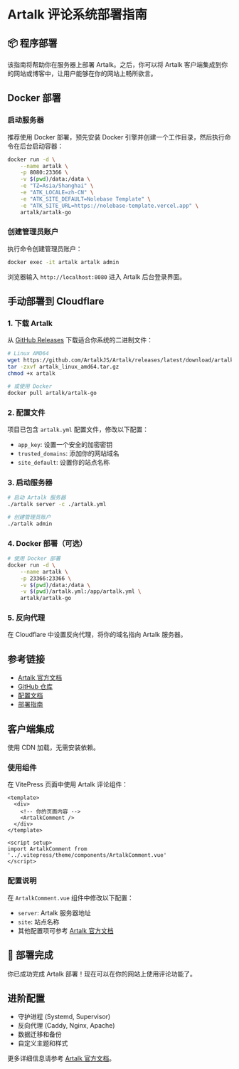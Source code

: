 # Artalk 评论系统部署指南

## 📦 程序部署

该指南将帮助你在服务器上部署 Artalk。之后，你可以将 Artalk 客户端集成到你的网站或博客中，让用户能够在你的网站上畅所欲言。

## Docker 部署

### 启动服务器

推荐使用 Docker 部署，预先安装 Docker 引擎并创建一个工作目录，然后执行命令在后台启动容器：

```bash
docker run -d \
    --name artalk \
    -p 8080:23366 \
    -v $(pwd)/data:/data \
    -e "TZ=Asia/Shanghai" \
    -e "ATK_LOCALE=zh-CN" \
    -e "ATK_SITE_DEFAULT=Nolebase Template" \
    -e "ATK_SITE_URL=https://nolebase-template.vercel.app" \
    artalk/artalk-go
```

### 创建管理员账户

执行命令创建管理员账户：

```bash
docker exec -it artalk artalk admin
```

浏览器输入 `http://localhost:8080` 进入 Artalk 后台登录界面。

## 手动部署到 Cloudflare

### 1. 下载 Artalk

从 [GitHub Releases](https://github.com/ArtalkJS/Artalk/releases) 下载适合你系统的二进制文件：

```bash
# Linux AMD64
wget https://github.com/ArtalkJS/Artalk/releases/latest/download/artalk_linux_amd64.tar.gz
tar -zxvf artalk_linux_amd64.tar.gz
chmod +x artalk

# 或使用 Docker
docker pull artalk/artalk-go
```

### 2. 配置文件

项目已包含 `artalk.yml` 配置文件，修改以下配置：

- `app_key`: 设置一个安全的加密密钥
- `trusted_domains`: 添加你的网站域名
- `site_default`: 设置你的站点名称

### 3. 启动服务器

```bash
# 启动 Artalk 服务器
./artalk server -c ./artalk.yml

# 创建管理员账户
./artalk admin
```

### 4. Docker 部署（可选）

```bash
# 使用 Docker 部署
docker run -d \
    --name artalk \
    -p 23366:23366 \
    -v $(pwd)/data:/data \
    -v $(pwd)/artalk.yml:/app/artalk.yml \
    artalk/artalk-go
```

### 5. 反向代理

在 Cloudflare 中设置反向代理，将你的域名指向 Artalk 服务器。

## 参考链接

- [Artalk 官方文档](https://artalk.js.org/)
- [GitHub 仓库](https://github.com/ArtalkJS/Artalk)
- [配置文档](https://artalk.js.org/guide/backend/config.html)
- [部署指南](https://artalk.js.org/guide/deploy.html)

## 客户端集成

使用 CDN 加载，无需安装依赖。

### 使用组件

在 VitePress 页面中使用 Artalk 评论组件：

```vue
<template>
  <div>
    <!-- 你的页面内容 -->
    <ArtalkComment />
  </div>
</template>

<script setup>
import ArtalkComment from '../.vitepress/theme/components/ArtalkComment.vue'
</script>
```

### 配置说明

在 `ArtalkComment.vue` 组件中修改以下配置：

- `server`: Artalk 服务器地址
- `site`: 站点名称
- 其他配置项可参考 [Artalk 官方文档](https://artalk.js.org/)

## 🥳 部署完成

你已成功完成 Artalk 部署！现在可以在你的网站上使用评论功能了。

## 进阶配置

- 守护进程 (Systemd, Supervisor)
- 反向代理 (Caddy, Nginx, Apache)
- 数据迁移和备份
- 自定义主题和样式

更多详细信息请参考 [Artalk 官方文档](https://artalk.js.org/)。